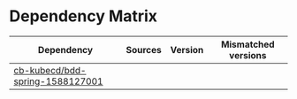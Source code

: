 # Dependency Matrix

Dependency | Sources | Version | Mismatched versions
---------- | ------- | ------- | -------------------
[cb-kubecd/bdd-spring-1588127001](https://github.com/cb-kubecd/bdd-spring-1588127001.git) |  | []() | 
